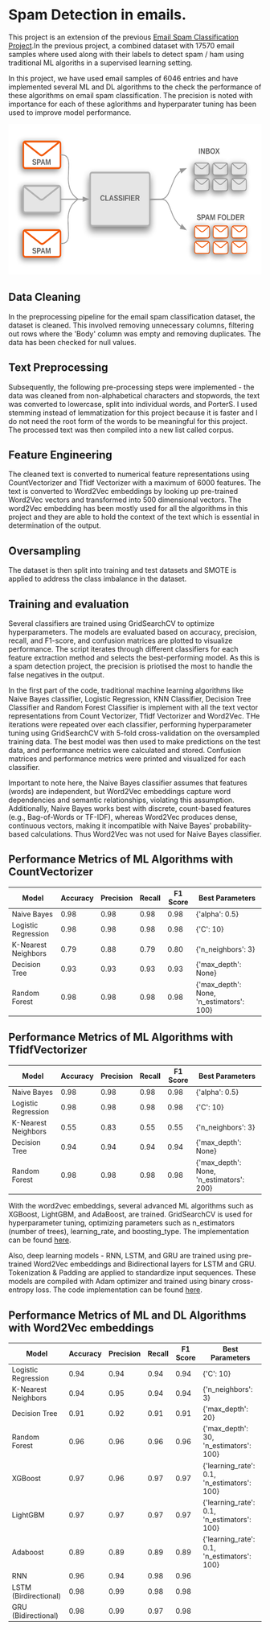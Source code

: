 # Spam Detection in emails. 

This project is an extension of the previous [Email Spam Classification Project](https://github.com/somaksanyal97/Email-Spam-Classifier).In the previous project, a combined dataset with 17570 email samples where used along with their labels to detect spam / ham using traditional ML algoriths in a supervised learning setting. 

In this project, we have used email samples of 6046 entries and have implemented several ML and DL algorithms to the check the performance of these algorithms on email spam classification. The precision is noted with importance for each of these aglorithms and hyperparater tuning has been used to improve model performance. <br>

<img src = "https://github.com/somaksanyal97/Email-Spam-Classifier/blob/main/Pictures/readme%20pic.png" style="width:1000px; height:300px;"> <br>

## Data Cleaning
In the preprocessing pipeline for the email spam classification dataset, the dataset is cleaned. This involved removing unnecessary columns, filtering out rows where the 'Body' column was empty and removing duplicates. The data has been checked for null values. <br>

## Text Preprocessing
Subsequently, the following pre-processing steps were implemented - the data was cleaned from non-alphabetical characters and stopwords, the text was converted to lowercase, split into individual words, and PorterS. I used stemming instead of lemmatization for this project because it is faster and I do not need the root form of the words to be meaningful for this project. The processed text was then compiled into a new list called corpus. <br>

## Feature Engineering
The cleaned text is converted to numerical feature representations using CountVectorizer and Tfidf Vectorizer with a maximum of 6000 features. The text is converted to Word2Vec embeddings by looking up pre-trained Word2Vec vectors and transformed into 500 dimensional vectors. The word2Vec embedding has been mostly used for all the algorithms in this project and they are able to hold the context of the text which is essential in determination of the output. <br>

## Oversampling
The dataset is then split into training and test datasets and SMOTE is applied to address the class imbalance in the dataset. <br>

## Training and evaluation
Several classifiers are trained using GridSearchCV to optimize hyperparameters. The models are evaluated based on accuracy, precision, recall, and F1-score, and confusion matrices are plotted to visualize performance. The script iterates through different classifiers for each feature extraction method and selects the best-performing model.
As this is a spam detection project, the precision is priotised the most to handle the false negatives in the output. 

In the first part of the code, traditional machine learning algorithms like Naive Bayes classifier, Logistic Regression, KNN Classifier, Decision Tree Classifier and Random Forest Classifier is implement with all the text vector representations from Count Vectorizer, Tfidf Vectorizer and Word2Vec. THe iterations were repeated over each classifier, performing hyperparameter tuning using GridSearchCV with 5-fold cross-validation on the oversampled training data. The best model was then used to make predictions on the test data, and performance metrics were calculated and stored. Confusion matrices and performance metrics were printed and visualized for each classifier.

Important to note here, the Naive Bayes classifier assumes that features (words) are independent, but Word2Vec embeddings capture word dependencies and semantic relationships, violating this assumption. Additionally, Naive Bayes works best with discrete, count-based features (e.g., Bag-of-Words or TF-IDF), whereas Word2Vec produces dense, continuous vectors, making it incompatible with Naive Bayes' probability-based calculations. Thus Word2Vec was not used for Naive Bayes classifier. 

## Performance Metrics of ML Algorithms with CountVectorizer

| Model        | Accuracy   | Precision | Recall   | F1 Score | Best Parameters |
|----------------|-----------|--------------------|----------------|-----------|--------------------|
| Naive Bayes | 0.98 | 0.98     | 0.98 | 0.98 |  {'alpha': 0.5}   |
| Logistic Regression | 0.98 | 0.98    | 0.98 | 0.98 |   {'C': 10}   |
| K-Nearest Neighbors | 0.79 | 0.88     | 0.79 | 0.80 |   {'n_neighbors': 3}   |
| Decision Tree | 0.93 | 0.93     | 0.93 | 0.93 |  {'max_depth': None}   |
| Random Forest | 0.98 | 0.98    | 0.98 | 0.98 |   {'max_depth': None, 'n_estimators': 100} |

## Performance Metrics of ML Algorithms with TfidfVectorizer

| Model        | Accuracy   | Precision | Recall   | F1 Score | Best Parameters |
|----------------|-----------|--------------------|----------------|-----------|--------------------|
| Naive Bayes | 0.98 | 0.98    | 0.98 | 0.98 |  {'alpha': 0.5}   |
| Logistic Regression | 0.98 | 0.98    | 0.98 | 0.98 |   {'C': 10}   |
| K-Nearest Neighbors | 0.55 | 0.83    | 0.55 | 0.55 |    {'n_neighbors': 3}   |
| Decision Tree | 0.94 | 0.94     | 0.94 | 0.94 |  {'max_depth': None}   |
| Random Forest | 0.98 | 0.98     | 0.98 | 0.98 |   {'max_depth': None, 'n_estimators': 200} |

With the word2vec embeddings, several advanced ML algorithms such as XGBoost, LightGBM, and AdaBoost, are trained. GridSearchCV is used for hyperparameter tuning, optimizing parameters such as n_estimators (number of trees), learning_rate, and boosting_type. The implementation can be found [here](https://github.com/somaksanyal97/Email-Spam-Detection/blob/main/email_spam%20ML%20advanced.ipynb).

Also, deep learning models - RNN, LSTM, and GRU are trained using pre-trained Word2Vec embeddings and Bidirectional layers for LSTM and GRU. Tokenization & Padding are applied to standardize input sequences. These models are compiled with Adam optimizer and trained using binary cross-entropy loss. The code implementation can be found [here](https://github.com/somaksanyal97/Email-Spam-Detection/blob/main/Email_Spam_DL.ipynb).
## Performance Metrics of ML and DL Algorithms with Word2Vec embeddings

| Model        | Accuracy   | Precision | Recall   | F1 Score | Best Parameters |
|----------------|-----------|--------------------|----------------|-----------|--------------------|
| Logistic Regression | 0.94 | 0.94    | 0.94 | 0.94 |   {'C': 10}   |
| K-Nearest Neighbors | 0.94 | 0.95    | 0.94 | 0.94 |    {'n_neighbors': 3}   |
| Decision Tree | 0.91 | 0.92    | 0.91 | 0.91 |  {'max_depth': 20}   |
| Random Forest | 0.96 | 0.96     | 0.96 | 0.96 |   {'max_depth': 30, 'n_estimators': 100} |
| XGBoost  | 0.97 | 0.96    | 0.97 | 0.97 |  {'learning_rate': 0.1, 'n_estimators': 100} |
| LightGBM | 0.97 | 0.97     | 0.97 | 0.97 |   {'learning_rate': 0.1, 'n_estimators': 100} |
| Adaboost | 0.89 | 0.89   | 0.89 | 0.89 |  {'learning_rate': 0.1, 'n_estimators': 100} |
| RNN | 0.96 | 0.94   | 0.98 | 0.96 |   |
| LSTM (Birdirectional) | 0.98 | 0.99   | 0.98 | 0.98 |   |
| GRU (Bidirectional) | 0.98 | 0.99   | 0.97 | 0.98 |   |
